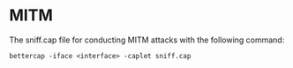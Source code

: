# MITM
The sniff.cap file for conducting MITM attacks with the following command:

    bettercap -iface <interface> -caplet sniff.cap
